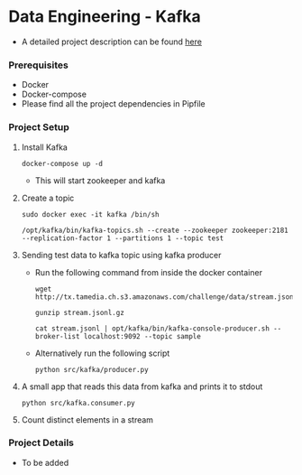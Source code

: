 # Data Engineering - Kafka

- A detailed project description can be found [here](https://github.com/tamediadigital/hiring-challenges/tree/master/data-engineer-challenge)

### Prerequisites

- Docker
- Docker-compose
- Please find all the project dependencies in Pipfile

### Project Setup

1. Install Kafka
    ```
    docker-compose up -d
    ```
    - This will start zookeeper and kafka

2. Create a topic
    ```
    sudo docker exec -it kafka /bin/sh
    ```
    ```
    /opt/kafka/bin/kafka-topics.sh --create --zookeeper zookeeper:2181 --replication-factor 1 --partitions 1 --topic test
    ```

3. Sending test data to kafka topic using kafka producer
    - Run the following command from inside the docker container
        ```
        wget http://tx.tamedia.ch.s3.amazonaws.com/challenge/data/stream.jsonl.gz
        ```
        ```
        gunzip stream.jsonl.gz
        ```
        ```
        cat stream.jsonl | opt/kafka/bin/kafka-console-producer.sh --broker-list localhost:9092 --topic sample
        ```
    - Alternatively run the following script
        ```
        python src/kafka/producer.py
        ```

4. A small app that reads this data from kafka and prints it to stdout 

    ```
    python src/kafka.consumer.py
    ```

5. Count distinct elements in a stream



### Project Details

- To be added